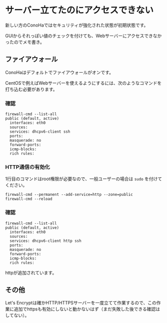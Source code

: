 # サーバー立てたのにアクセスできない

新しい方のConoHaではセキュリティが強化された状態が初期状態です。

GUIからそれっぽい値のチェックを付けても、Webサーバーにアクセスできなかったのでメモ書き。

## ファイアウォール

ConoHaはデフォルトでファイアウォールがオンです。

CentOSで例えばWebサーバーを使えるようにするには、次のようなコマンドを打ち込む必要があります。

### 確認

```
firewall-cmd --list-all
public (default, active)
  interfaces: eth0
  sources: 
  services: dhcpv6-client ssh
  ports: 
  masquerade: no
  forward-ports: 
  icmp-blocks: 
  rich rules: 
```

### HTTP通信の有効化

1行目のコマンドはroot権限が必要なので、一般ユーザーの場合は `sudo` を付けてください。

```
firewall-cmd --permanent --add-service=http --zone=public
firewall-cmd --reload
```

### 確認

```
firewall-cmd --list-all
public (default, active)
  interfaces: eth0
  sources: 
  services: dhcpv6-client http ssh
  ports: 
  masquerade: no
  forward-ports: 
  icmp-blocks: 
  rich rules: 
```

httpが追加されています。

## その他

Let's Encryptは確かHTTP/HTTPSサーバーを一度立てて作業するので、この作業に追加でhttpsも有効にしないと動かないはず（まだ失敗した後できる確認はしてない）。
